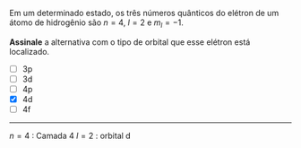 Em um determinado estado, os três números quânticos do elétron de um átomo de hidrogênio são $n = 4$, $l = 2$ e $m_l = -1$.

**Assinale** a alternativa com o tipo de orbital que esse elétron está localizado.

- [ ] $\mathrm{3p}$
- [ ] $\mathrm{3d}$
- [ ] $\mathrm{4p}$
- [x] $\mathrm{4d}$
- [ ] $\mathrm{4f}$

---

$n=4$ : Camada 4
$l=2$ : orbital d
